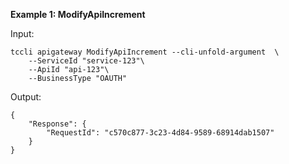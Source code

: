 **Example 1: ModifyApiIncrement**



Input: 

```
tccli apigateway ModifyApiIncrement --cli-unfold-argument  \
    --ServiceId "service-123"\
    --ApiId "api-123"\
    --BusinessType "OAUTH"
```

Output: 
```
{
    "Response": {
        "RequestId": "c570c877-3c23-4d84-9589-68914dab1507"
    }
}
```


